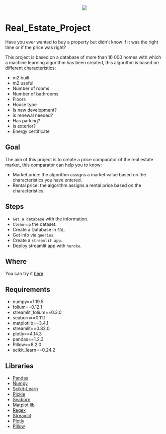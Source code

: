 <div align="center"><img src="http://revistahabitat.com/wp-content/uploads/2020/03/3-Link-Building-Tactics-Strategies-for-Real-Estate-Firms-760x400-1.png"></div>

# Real_Estate_Project

Have you ever wanted to buy a property but didn't know if it was the right time or if the price was right?

This project is based on a database of more than 16 000 homes with which a machine learning algorithm has been created, this algorithm is based on different characteristics:

* m2 built
* m2 useful
* Number of rooms
* Number of bathrooms
* Floors
* House type
* Is new development?
* is renewal needed?
* Has parking?
* is exterior?
* Energy certificate

## Goal

The aim of this project is to create a price comparator of the real estate market, this comparator can help you to know:

* Market price: the algorithm assigns a market value based on the characteristics you have entered.
* Rental price: the algorithm assigns a rental price based on the characteristics.

## Steps

* `Get a database` with the information.
* `Clean-up` the dataset.
* Create a Database in `SQL`.
* Get info via `queries`.
* Create a `streamlit app`.
* Deploy streamlit app with `heroku`.


## Where

You can try it [here](https://housecoin.herokuapp.com/)


## Requirements

* numpy==1.19.5
* folium==0.12.1
* streamlit_folium==0.3.0
* seaborn==0.11.1
* matplotlib==3.4.1
* streamlit==0.82.0
* plotly==4.14.3
* pandas==1.2.3
* Pillow==8.2.0
* scikit_learn==0.24.2



## Libraries

* [Pandas](https://pandas.pydata.org/docs/)
* [Numpy](https://numpy.org/doc/)
* [Scikit-Learn](https://scikit-learn.org/stable/)
* [Pickle](https://docs.python.org/3/library/pickle.html)
* [Seaborn](https://seaborn.pydata.org/)
* [Matplot lib](https://matplotlib.org/)
* [Regex](https://docs.python.org/3/library/re.html)
* [Streamlit](https://docs.streamlit.io/en/stable/)
* [Plotly](https://plotly.com/python/)
* [Pillow](https://pillow.readthedocs.io/en/stable/)